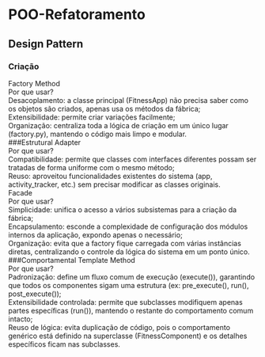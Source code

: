 # POO-Refatoramento
## Design Pattern
### Criação
Factory Method\
Por que usar?\
Desacoplamento: a classe principal (FitnessApp) não precisa saber como os objetos são criados, apenas usa os métodos da fábrica;\
Extensibilidade: permite criar variações facilmente;\
Organização: centraliza toda a lógica de criação em um único lugar (factory.py), mantendo o código mais limpo e modular.\
###Estrutural
Adapter\
Por que usar?\
Compatibilidade: permite que classes com interfaces diferentes possam ser tratadas de forma uniforme com o mesmo método;\
Reuso: aproveitou funcionalidades existentes do sistema (app, activity_tracker, etc.) sem precisar modificar as classes originais.\
Facade\
Por que usar?\
Simplicidade: unifica o acesso a vários subsistemas para a criação da fábrica;\
Encapsulamento: esconde a complexidade de configuração dos módulos internos da aplicação, expondo apenas o necessário;\
Organização: evita que a factory fique carregada com várias instâncias diretas, centralizando o controle da lógica do sistema em um ponto único.\
###Comportamental
Template Method\
Por que usar?\
Padronização: define um fluxo comum de execução (execute()), garantindo que todos os componentes sigam uma estrutura (ex: pre_execute(), run(), post_execute());\
Extensibilidade controlada: permite que subclasses modifiquem apenas partes específicas (run()), mantendo o restante do comportamento comum intacto;\
Reuso de lógica: evita duplicação de código, pois o comportamento genérico está definido na superclasse (FitnessComponent) e os detalhes específicos ficam nas subclasses.

